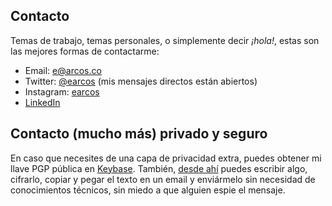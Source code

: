 ## Contacto

Temas de trabajo, temas personales, o simplemente decir *¡hola!*, estas son las mejores formas de contactarme:

* Email: <e@arcos.co>
* Twitter: [@earcos](//twitter.com/earcos) (mis mensajes directos están abiertos)
* Instagram: [earcos](//instagram.com/earcos)
* [LinkedIn](//linkedin.com/in/earcos)

## Contacto (mucho más) privado y seguro

En caso que necesites de una capa de privacidad extra, puedes obtener mi llave PGP pública en [Keybase](https://keybase.io/earcos). También, [desde ahí](https://keybase.io/encrypt#earcos) puedes escribir algo, cifrarlo, copiar y pegar el texto en un email y enviármelo sin necesidad de conocimientos técnicos, sin miedo a que alguien espie el mensaje.
